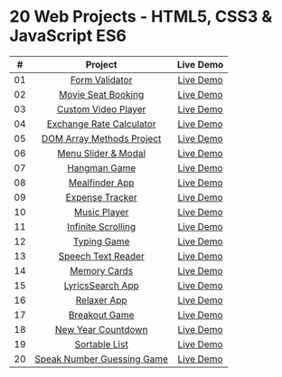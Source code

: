 # 20 Web Projects - HTML5, CSS3 & JavaScript ES6

|  #  |                                                     Project                                                     |                                Live Demo                                |
| :-: | :-------------------------------------------------------------------------------------------------------------: | :---------------------------------------------------------------------: |
| 01  |           [Form Validator](https://github.com/ajfm88/javascript-projects/tree/main/01-form-validator)           |           [Live Demo](https://01-form-validator.netlify.app)            |
| 02  |       [Movie Seat Booking](https://github.com/ajfm88/javascript-projects/tree/main/02-movie-seat-booking)       |         [Live Demo](https://02-movie-seat-booking.netlify.app)          |
| 03  |      [Custom Video Player](https://github.com/ajfm88/javascript-projects/tree/main/03-custom-video-player)      |         [Live Demo](https://03-custom-video-player.netlify.app)         |
| 04  | [Exchange Rate Calculator](https://github.com/ajfm88/javascript-projects/tree/main/04-exchange-rate-calculator) |      [Live Demo](https://04-exchange-rate-calculator.netlify.app)       |
| 05  |    [DOM Array Methods Project](https://github.com/ajfm88/javascript-projects/tree/main/05-dom-array-methods)    | [Live Demo](https://vanillawebprojects.com/projects/dom-array-methods)  |
| 06  |       [Menu Slider & Modal](https://github.com/ajfm88/javascript-projects/tree/main/06-modal-menu-slider)       |          [Live Demo](https://06-modal-menu-slider.netlify.app)          |
| 07  |             [Hangman Game](https://github.com/ajfm88/javascript-projects/tree/main/07-hangman-game)             |               [Live Demo](https://07-hangman.netlify.app)               |
| 08  |            [Mealfinder App](https://github.com/ajfm88/javascript-projects/tree/main/08-meal-finder)             |    [Live Demo](https://vanillawebprojects.com/projects/meal-finder)     |
| 09  |          [Expense Tracker](https://github.com/ajfm88/javascript-projects/tree/main/09-expense-tracker)          |  [Live Demo](https://vanillawebprojects.com/projects/expense-tracker)   |
| 10  |             [Music Player](https://github.com/ajfm88/javascript-projects/tree/main/10-music-player)             |           [Live Demo](https://10-music-player-js.netlify.app)           |
| 11  |      [Infinite Scrolling](https://github.com/ajfm88/javascript-projects/tree/main/11-infinite-scroll-blog)      |        [Live Demo](https://11-infinite-scroll-blog.netlify.app)         |
| 12  |              [Typing Game](https://github.com/ajfm88/javascript-projects/tree/main/12-typing-game)              |           [Live Demo](https://12-typing-game-js.netlify.app)            |
| 13  |       [Speech Text Reader](https://github.com/ajfm88/javascript-projects/tree/main/13-speech-text-reader)       | [Live Demo](https://vanillawebprojects.com/projects/speech-text-reader) |
| 14  |             [Memory Cards](https://github.com/ajfm88/javascript-projects/tree/main/14-memory-cards)             |    [Live Demo](https://vanillawebprojects.com/projects/memory-cards)    |
| 15  |          [LyricsSearch App](https://github.com/ajfm88/javascript-projects/tree/main/15-lyrics-search)           |   [Live Demo](https://vanillawebprojects.com/projects/lyrics-search)    |
| 16  |              [Relaxer App](https://github.com/ajfm88/javascript-projects/tree/main/16-relaxer-app)              |    [Live Demo](https://vanillawebprojects.com/projects/relaxer-app)     |
| 17  |            [Breakout Game](https://github.com/ajfm88/javascript-projects/tree/main/17-breakout-game)            |            [Live Demo](https://17-breakout-game.netlify.app)            |
| 18  |       [New Year Countdown](https://github.com/ajfm88/javascript-projects/tree/main/18-new-year-countdown)       | [Live Demo](https://vanillawebprojects.com/projects/new-year-countdown) |
| 19  |            [Sortable List](https://github.com/ajfm88/javascript-projects/tree/main/19-sortable-list)            |   [Live Demo](https://vanillawebprojects.com/projects/sortable-list)    |
| 20  |   [Speak Number Guessing Game](https://github.com/ajfm88/javascript-projects/tree/main/20-speak-number-guess)   | [Live Demo](https://vanillawebprojects.com/projects/speak-number-guess) |
